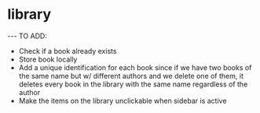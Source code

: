 # library

--- TO ADD:
* Check if a book already exists
* Store book locally
* Add a unique identification for each book since if we have two books of the same name but w/ different authors and we delete one of them, it deletes every book in the library with the same name regardless of the author
* Make the items on the library unclickable when sidebar is active
